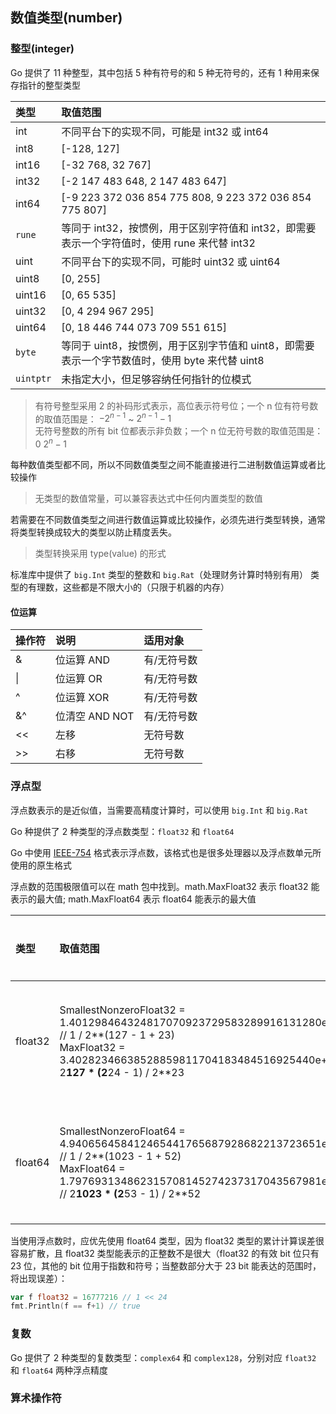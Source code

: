 ## 数值类型(number)

### 整型(integer)

Go 提供了 11 种整型，其中包括 5 种有符号的和 5 种无符号的，还有 1 种用来保存指针的整型类型

| 类型 | 取值范围 |
| :--- | :---- |
| int | 不同平台下的实现不同，可能是 int32 或 int64 |
| int8 | [-128, 127] |
| int16 | [-32 768, 32 767] |
| int32 | [-2 147 483 648, 2 147 483 647] |
| int64 | [-9 223 372 036 854 775 808, 9 223 372 036 854 775 807] |
| `rune` | 等同于 int32，按惯例，用于区别字符值和 int32，即需要表示一个字符值时，使用 rune 来代替 int32 |
| uint | 不同平台下的实现不同，可能时 uint32 或 uint64 |
| uint8 | [0, 255] |
| uint16 | [0, 65 535] |
| uint32 | [0, 4 294 967 295] |
| uint64 | [0, 18 446 744 073 709 551 615] |
| `byte` | 等同于 uint8，按惯例，用于区别字节值和 uint8，即需要表示一个字节数值时，使用 byte 来代替 uint8 |
| `uintptr`| 未指定大小，但足够容纳任何指针的位模式 |

> 有符号整型采用 2 的补码形式表示，高位表示符号位；一个 n 位有符号数的取值范围是： $-2^{n-1}$ ~ $2^{n-1}-1$     
> 无符号整数的所有 bit 位都表示非负数；一个 n 位无符号数的取值范围是：$0 ~ 2^{n}-1$

每种数值类型都不同，所以不同数值类型之间不能直接进行二进制数值运算或者比较操作

> 无类型的数值常量，可以兼容表达式中任何内置类型的数值

若需要在不同数值类型之间进行数值运算或比较操作，必须先进行类型转换，通常将类型转换成较大的类型以防止精度丢失。

> 类型转换采用 type(value) 的形式

标准库中提供了 `big.Int` 类型的整数和 `big.Rat`（处理财务计算时特别有用） 类型的有理数，这些都是不限大小的（只限于机器的内存）

#### 位运算

| 操作符 | 说明 | 适用对象
| :--- | :---- | :---- |
| & | 位运算 AND | 有/无符号数 |
| \| | 位运算 OR | 有/无符号数 |
| ^ | 位运算 XOR | 有/无符号数 |
| &^ | 位清空 AND NOT | 有/无符号数 |
| << | 左移 | 无符号数 |
| >> | 右移 | 无符号数 |

### 浮点型

浮点数表示的是近似值，当需要高精度计算时，可以使用 `big.Int` 和 `big.Rat` 

Go 种提供了 2 种类型的浮点数类型：`float32` 和 `float64`

Go 中使用 [IEEE-754](http://em.wikipedia.org/wiki/IEEE_754-2008) 格式表示浮点数，该格式也是很多处理器以及浮点数单元所使用的原生格式

浮点数的范围极限值可以在 math 包中找到。math.MaxFloat32 表示 float32 能表示的最大值; math.MaxFloat64 表示 float64 能表示的最大值

| 类型 | 取值范围 | 计算精度 |
| :--- | :---- | :---- |
| float32 | SmallestNonzeroFloat32 = 1.401298464324817070923729583289916131280e-45 // 1 / 2**(127 - 1 + 23) </br> MaxFloat32 = 3.40282346638528859811704183484516925440e+38  // 2**127 * (2**24 - 1) / 2**23 | 大约 6 个十进制数 | 
| float64 | SmallestNonzeroFloat64 = 4.940656458412465441765687928682213723651e-324 // 1 / 2**(1023 - 1 + 52) </br> MaxFloat64 = 1.797693134862315708145274237317043567981e+308 // 2**1023 * (2**53 - 1) / 2**52 | 大约 15 个十进制数 |

当使用浮点数时，应优先使用 float64 类型，因为 float32 类型的累计计算误差很容易扩散，且 float32 类型能表示的正整数不是很大（float32 的有效 bit 位只有 23 位，其他的 bit 位用于指数和符号；当整数部分大于 23 bit 能表达的范围时，将出现误差）：

```go
var f float32 = 16777216 // 1 << 24
fmt.Println(f == f+1) // true
```

### 复数

Go 提供了 2 种类型的复数类型：`complex64` 和 `complex128`，分别对应 `float32` 和 `float64` 两种浮点精度

### 算术操作符

